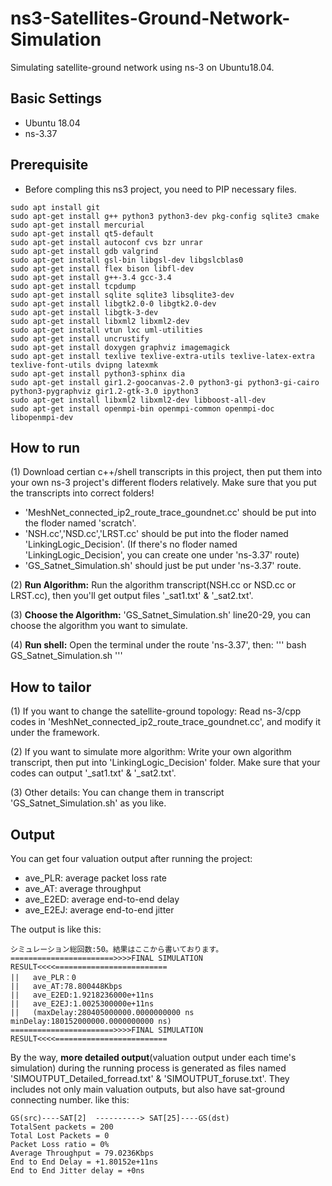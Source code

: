 # ns3-Satellites-Ground-Network-Simulation
Simulating satellite-ground network using ns-3 on Ubuntu18.04.

## Basic Settings
- Ubuntu 18.04
- ns-3.37

## Prerequisite
- Before compling this ns3 project, you need to PIP necessary files.
```
sudo apt install git 
sudo apt-get install g++ python3 python3-dev pkg-config sqlite3 cmake
sudo apt-get install mercurial
sudo apt-get install qt5-default
sudo apt-get install autoconf cvs bzr unrar
sudo apt-get install gdb valgrind
sudo apt-get install gsl-bin libgsl-dev libgslcblas0
sudo apt-get install flex bison libfl-dev
sudo apt-get install g++-3.4 gcc-3.4
sudo apt-get install tcpdump
sudo apt-get install sqlite sqlite3 libsqlite3-dev
sudo apt-get install libgtk2.0-0 libgtk2.0-dev
sudo apt-get install libgtk-3-dev
sudo apt-get install libxml2 libxml2-dev
sudo apt-get install vtun lxc uml-utilities
sudo apt-get install uncrustify
sudo apt-get install doxygen graphviz imagemagick
sudo apt-get install texlive texlive-extra-utils texlive-latex-extra texlive-font-utils dvipng latexmk
sudo apt-get install python3-sphinx dia 
sudo apt-get install gir1.2-goocanvas-2.0 python3-gi python3-gi-cairo python3-pygraphviz gir1.2-gtk-3.0 ipython3
sudo apt-get install libxml2 libxml2-dev libboost-all-dev
sudo apt-get install openmpi-bin openmpi-common openmpi-doc libopenmpi-dev
```

## How to run
(1) Download certian c++/shell transcripts in this project, then put them into your own ns-3 project's different floders relatively. Make sure that you put the transcripts into correct folders!
- 'MeshNet_connected_ip2_route_trace_goundnet.cc' should be put into the floder named 'scratch'.
- 'NSH.cc','NSD.cc','LRST.cc' should be put into the floder named 'LinkingLogic_Decision'. 
(If there's no floder named 'LinkingLogic_Decision', you can create one under 'ns-3.37' route)
- 'GS_Satnet_Simulation.sh' should just be put under 'ns-3.37' route.

(2) **Run Algorithm:** Run the algorithm transcript(NSH.cc or NSD.cc or LRST.cc), then you'll get output files '_sat1.txt' & '_sat2.txt'.

(3) **Choose the Algorithm:** 'GS_Satnet_Simulation.sh' line20-29, you can choose the algorithm you want to simulate.

(4) **Run shell:** Open the terminal under the route 'ns-3.37', then:
'''
bash GS_Satnet_Simulation.sh
'''

## How to tailor

(1) If you want to change the satellite-ground topology: Read ns-3/cpp codes in 'MeshNet_connected_ip2_route_trace_goundnet.cc', and modify it under the framework.

(2) If you want to simulate more algorithm: Write your own algorithm transcript, then put into 'LinkingLogic_Decision' folder. Make sure that your codes can output '_sat1.txt' & '_sat2.txt'.

(3) Other details: You can change them in transcript 'GS_Satnet_Simulation.sh' as you like.


## Output
You can get four valuation output after running the project:
- ave_PLR: average packet loss rate
- ave_AT: average throughput
- ave_E2ED: average end-to-end delay
- ave_E2EJ: average end-to-end jitter

The output is like this:
```
シミュレーション総回数:50。結果はここから書いております。
=======================>>>>FINAL SIMULATION RESULT<<<<=========================
||   ave_PLR：0
||   ave_AT:78.800448Kbps
||   ave_E2ED:1.9218236000e+11ns
||   ave_E2EJ:1.0025300000e+11ns
||   (maxDelay:280405000000.0000000000 ns  minDelay:180152000000.0000000000 ns)
=======================>>>>FINAL SIMULATION RESULT<<<<=========================
```

By the way, **more detailed output**(valuation output under each time's simulation) during the running process is generated as files named 'SIMOUTPUT_Detailed_forread.txt' & 'SIMOUTPUT_foruse.txt'. They includes not only main valuation outputs, but also have sat-ground connecting number. like this:
```
GS(src)----SAT[2]  ----------> SAT[25]----GS(dst)
TotalSent packets = 200
Total Lost Packets = 0
Packet Loss ratio = 0%
Average Throughput = 79.0236Kbps
End to End Delay = +1.80152e+11ns
End to End Jitter delay = +0ns
```


